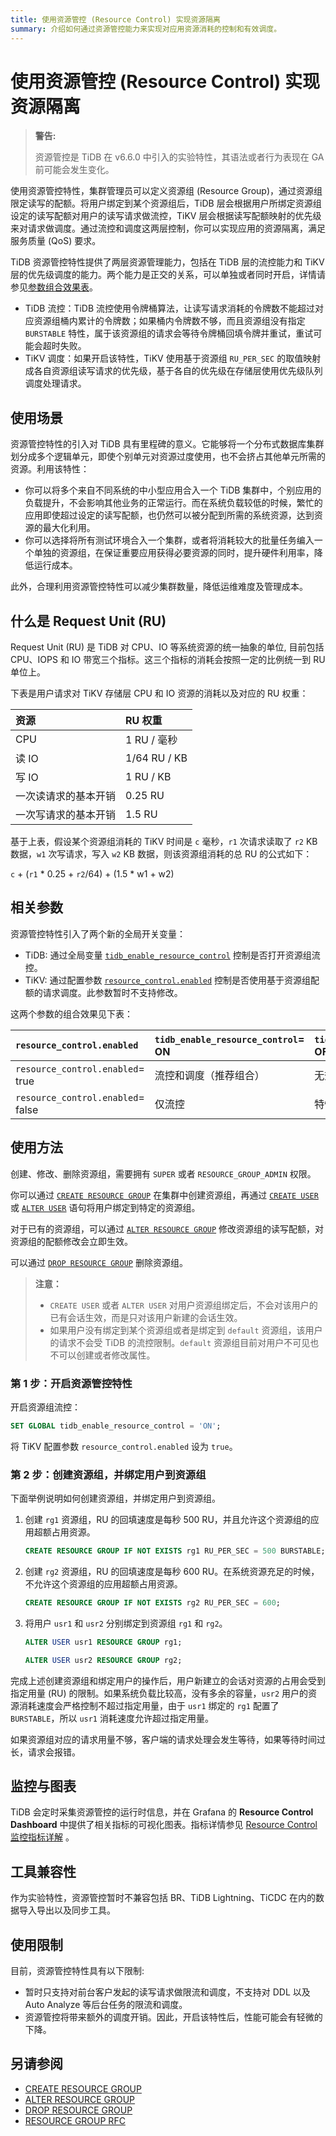 ```yaml
---
title: 使用资源管控 (Resource Control) 实现资源隔离
summary: 介绍如何通过资源管控能力来实现对应用资源消耗的控制和有效调度。
---
```


# 使用资源管控 (Resource Control) 实现资源隔离

> **警告:**
>
> 资源管控是 TiDB 在 v6.6.0 中引入的实验特性，其语法或者行为表现在 GA 前可能会发生变化。

使用资源管控特性，集群管理员可以定义资源组 (Resource Group)，通过资源组限定读写的配额。将用户绑定到某个资源组后，TiDB 层会根据用户所绑定资源组设定的读写配额对用户的读写请求做流控，TiKV 层会根据读写配额映射的优先级来对请求做调度。通过流控和调度这两层控制，你可以实现应用的资源隔离，满足服务质量 (QoS) 要求。

TiDB 资源管控特性提供了两层资源管理能力，包括在 TiDB 层的流控能力和 TiKV 层的优先级调度的能力。两个能力是正交的关系，可以单独或者同时开启，详情请参见[参数组合效果表](#相关参数)。

- TiDB 流控：TiDB 流控使用令牌桶算法，让读写请求消耗的令牌数不能超过对应资源组桶内累计的令牌数；如果桶内令牌数不够，而且资源组没有指定 `BURSTABLE` 特性，属于该资源组的请求会等待令牌桶回填令牌并重试，重试可能会超时失败。
- TiKV 调度：如果开启该特性，TiKV 使用基于资源组 `RU_PER_SEC` 的取值映射成各自资源组读写请求的优先级，基于各自的优先级在存储层使用优先级队列调度处理请求。

## 使用场景

资源管控特性的引入对 TiDB 具有里程碑的意义。它能够将一个分布式数据库集群划分成多个逻辑单元，即使个别单元对资源过度使用，也不会挤占其他单元所需的资源。利用该特性：

- 你可以将多个来自不同系统的中小型应用合入一个 TiDB 集群中，个别应用的负载提升，不会影响其他业务的正常运行。而在系统负载较低的时候，繁忙的应用即使超过设定的读写配额，也仍然可以被分配到所需的系统资源，达到资源的最大化利用。
- 你可以选择将所有测试环境合入一个集群，或者将消耗较大的批量任务编入一个单独的资源组，在保证重要应用获得必要资源的同时，提升硬件利用率，降低运行成本。

此外，合理利用资源管控特性可以减少集群数量，降低运维难度及管理成本。

## 什么是 Request Unit (RU)

Request Unit (RU) 是 TiDB 对 CPU、IO 等系统资源的统一抽象的单位, 目前包括 CPU、IOPS 和 IO 带宽三个指标。这三个指标的消耗会按照一定的比例统一到 RU 单位上。

下表是用户请求对 TiKV 存储层 CPU 和 IO 资源的消耗以及对应的 RU 权重：

| 资源        | RU 权重     |
|:----------|:-------------|
| CPU        | 1 RU / 毫秒  |
| 读 IO      | 1/64 RU / KB |
| 写 IO      | 1 RU / KB    |
| 一次读请求的基本开销 | 0.25 RU      |
| 一次写请求的基本开销 | 1.5 RU       |

基于上表，假设某个资源组消耗的 TiKV 时间是 `c` 毫秒，`r1` 次请求读取了 `r2` KB 数据，`w1` 次写请求，写入 `w2` KB 数据，则该资源组消耗的总 RU 的公式如下：

`c` + (`r1` \* 0.25 + `r2`/64) + (1.5 * w1 + w2)

## 相关参数

资源管控特性引入了两个新的全局开关变量：

* TiDB: 通过全局变量 [`tidb_enable_resource_control`](/system-variables.md#tidb_enable_resource_control-从-v660-版本开始引入) 控制是否打开资源组流控。
* TiKV: 通过配置参数 [`resource_control.enabled`](/tikv-configuration-file.md#resource_control) 控制是否使用基于资源组配额的请求调度。此参数暂时不支持修改。

这两个参数的组合效果见下表：

| `resource_control.enabled`  | `tidb_enable_resource_control`= ON   | `tidb_enable_resource_control`= OFF  |
|:----------------------------|:-------------------------------------|:------------------------------------|
| `resource_control.enabled`= true  |  流控和调度（推荐组合）            | 无效配置                         |  
| `resource_control.enabled`= false |  仅流控                         |  特性被关闭                   |

## 使用方法

创建、修改、删除资源组，需要拥有 `SUPER` 或者 `RESOURCE_GROUP_ADMIN` 权限。

你可以通过 [`CREATE RESOURCE GROUP`](/sql-statements/sql-statement-create-resource-group.md) 在集群中创建资源组，再通过 [`CREATE USER`](/sql-statements/sql-statement-create-user.md) 或 [`ALTER USER`](/sql-statements/sql-statement-alter-user.md) 语句将用户绑定到特定的资源组。

对于已有的资源组，可以通过 [`ALTER RESOURCE GROUP`](/sql-statements/sql-statement-alter-resource-group.md) 修改资源组的读写配额，对资源组的配额修改会立即生效。

可以通过 [`DROP RESOURCE GROUP`](/sql-statements/sql-statement-drop-resource-group.md) 删除资源组。

> **注意：**
>
> - `CREATE USER` 或者 `ALTER USER` 对用户资源组绑定后，不会对该用户的已有会话生效，而是只对该用户新建的会话生效。
> - 如果用户没有绑定到某个资源组或者是绑定到 `default` 资源组，该用户的请求不会受 TiDB 的流控限制。`default` 资源组目前对用户不可见也不可以创建或者修改属性。

### 第 1 步：开启资源管控特性

开启资源组流控：

```sql
SET GLOBAL tidb_enable_resource_control = 'ON';
```

将 TiKV 配置参数 `resource_control.enabled` 设为 `true`。

### 第 2 步：创建资源组，并绑定用户到资源组

下面举例说明如何创建资源组，并绑定用户到资源组。

1. 创建 `rg1` 资源组，RU 的回填速度是每秒 500 RU，并且允许这个资源组的应用超额占用资源。

    ```sql
    CREATE RESOURCE GROUP IF NOT EXISTS rg1 RU_PER_SEC = 500 BURSTABLE;
    ```

2. 创建 `rg2` 资源组，RU 的回填速度是每秒 600 RU。在系统资源充足的时候，不允许这个资源组的应用超额占用资源。

    ```sql
    CREATE RESOURCE GROUP IF NOT EXISTS rg2 RU_PER_SEC = 600;
    ```

3. 将用户 `usr1` 和 `usr2` 分别绑定到资源组 `rg1` 和 `rg2`。

    ```sql
    ALTER USER usr1 RESOURCE GROUP rg1;
    ```

    ```sql
    ALTER USER usr2 RESOURCE GROUP rg2;
    ```

完成上述创建资源组和绑定用户的操作后，用户新建立的会话对资源的占用会受到指定用量 (RU) 的限制。如果系统负载比较高，没有多余的容量，`usr2` 用户的资源消耗速度会严格控制不超过指定用量，由于 `usr1` 绑定的 `rg1` 配置了 `BURSTABLE`，所以 `usr1` 消耗速度允许超过指定用量。

如果资源组对应的请求用量不够，客户端的请求处理会发生等待，如果等待时间过长，请求会报错。

## 监控与图表

TiDB 会定时采集资源管控的运行时信息，并在 Grafana 的 **Resource Control Dashboard** 中提供了相关指标的可视化图表。指标详情参见 [Resource Control 监控指标详解](/grafana-resource-control-dashboard.md) 。

## 工具兼容性

作为实验特性，资源管控暂时不兼容包括 BR、TiDB Lightning、TiCDC 在内的数据导入导出以及同步工具。

## 使用限制

目前，资源管控特性具有以下限制:

* 暂时只支持对前台客户发起的读写请求做限流和调度，不支持对 DDL 以及 Auto Analyze 等后台任务的限流和调度。
* 资源管控将带来额外的调度开销。因此，开启该特性后，性能可能会有轻微的下降。

## 另请参阅

* [CREATE RESOURCE GROUP](/sql-statements/sql-statement-create-resource-group.md)
* [ALTER RESOURCE GROUP](/sql-statements/sql-statement-alter-resource-group.md)
* [DROP RESOURCE GROUP](/sql-statements/sql-statement-drop-resource-group.md)
* [RESOURCE GROUP RFC](https://docs.google.com/document/d/1sV5EVv8Cdpc6aBCDihc2akpE0iuantPf/)
